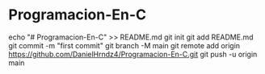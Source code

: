 # Programacion-En-C
echo "# Programacion-En-C" >> README.md
git init
git add README.md
git commit -m "first commit"
git branch -M main
git remote add origin https://github.com/DanielHrndz4/Programacion-En-C.git
git push -u origin main

